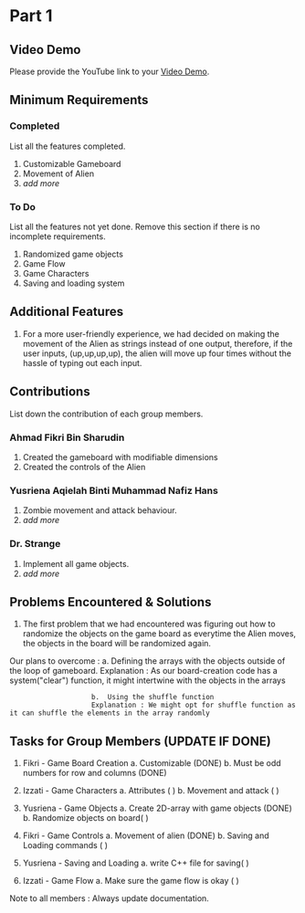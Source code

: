 # Part 1

## Video Demo

Please provide the YouTube link to your [Video Demo](https://youtube.com).

## Minimum Requirements

### Completed

List all the features completed.

1. Customizable Gameboard
2. Movement of Alien
3. *add more*

### To Do

List all the features not yet done. Remove this section if there is no incomplete requirements.

1. Randomized game objects
2. Game Flow
3. Game Characters
4. Saving and loading system


## Additional Features

1. For a more user-friendly experience, we had decided on making the movement of the Alien as strings instead of one output, therefore, if the user
inputs, (up,up,up,up), the alien will move up four times without the hassle of typing out each input. 

## Contributions

List down the contribution of each group members.

### Ahmad Fikri Bin Sharudin

1. Created the gameboard with modifiable dimensions
2. Created the controls of the Alien 

### Yusriena Aqielah Binti Muhammad Nafiz Hans

1. Zombie movement and attack behaviour.
2. *add more*

### Dr. Strange

1. Implement all game objects.
2. *add more*

## Problems Encountered & Solutions

1. The first problem that we had encountered was figuring out how to randomize the objects on the game board as everytime the Alien moves, the objects in the board will be randomized again. 

Our plans to overcome : a. Defining the arrays with the objects outside of the loop of gameboard.
                        Explanation : As our board-creation code has a system("clear") function, it might intertwine with the objects in the arrays 

                        b.  Using the shuffle function 
                        Explanation : We might opt for shuffle function as it can shuffle the elements in the array randomly 



## Tasks for Group Members (UPDATE IF DONE)
1. Fikri - Game Board Creation 
            a. Customizable (DONE)
            b. Must be odd numbers for row and columns (DONE)

2. Izzati - Game Characters
            a. Attributes (  )
            b. Movement and attack (  )

3. Yusriena - Game Objects 
            a. Create 2D-array with game objects (DONE)
            b. Randomize objects on board(   )

4. Fikri - Game Controls
            a. Movement of alien (DONE)
            b. Saving and Loading commands (  )

5. Yusriena - Saving and Loading
            a. write C++ file for saving(  )

6. Izzati - Game Flow
            a. Make sure the game flow is okay (  )

Note to all members : Always update documentation.


            


            




